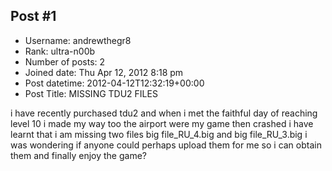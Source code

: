 ## Post #1
- Username: andrewthegr8
- Rank: ultra-n00b
- Number of posts: 2
- Joined date: Thu Apr 12, 2012 8:18 pm
- Post datetime: 2012-04-12T12:32:19+00:00
- Post Title: MISSING TDU2 FILES

i have recently purchased tdu2 and when i met the faithful day of reaching level 10 i made my way too the airport were my game then crashed i have learnt that i am missing two files
big file_RU_4.big
and
big file_RU_3.big
i was wondering if anyone could perhaps upload them for me so i can obtain them and finally enjoy the game?
